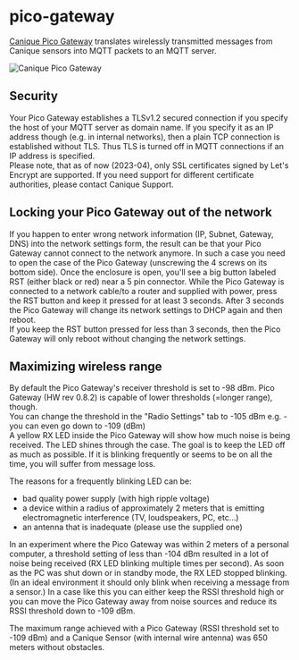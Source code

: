 # pico-gateway

[Canique Pico Gateway](http://www.canique.com/pico-gateway) translates wirelessly transmitted messages from Canique sensors into MQTT packets to an MQTT server.

![Canique Pico Gateway](https://www.canique.com/img/1080px/pico-gateway-top.jpg)


## Security

Your Pico Gateway establishes a TLSv1.2 secured connection if you specify the host of your MQTT server as domain name. If you specify it as an IP address though (e.g. in internal networks), then a plain TCP connection is established without TLS. Thus TLS is turned off in MQTT connections if an IP address is specified.   
Please note, that as of now (2023-04), only SSL certificates signed by Let's Encrypt are supported. If you need support for different certificate authorities, please contact Canique Support.


## Locking your Pico Gateway out of the network

If you happen to enter wrong network information (IP, Subnet, Gateway, DNS) into the network settings form, the result can be that your Pico Gateway cannot connect to the network anymore. In such a case you need to open the case of the Pico Gateway (unscrewing the 4 screws on its bottom side). Once the enclosure is open, you'll see a big button labeled RST (either black or red) near a 5 pin connector. While the Pico Gateway is connected to a network cable/to a router and supplied with power, press the RST button and keep it pressed for at least 3 seconds. After 3 seconds the Pico Gateway will change its network settings to DHCP again and then reboot.   
If you keep the RST button pressed for less than 3 seconds, then the Pico Gateway will only reboot without changing the network settings.


## Maximizing wireless range

By default the Pico Gateway's receiver threshold is set to -98 dBm. Pico Gateway (HW rev 0.8.2) is capable of lower thresholds (=longer range), though.   
You can change the threshold in the "Radio Settings" tab to -105 dBm e.g. - you can even go down to -109 (dBm)   
A yellow RX LED inside the Pico Gateway will show how much noise is being received. The LED shines through the case. The goal is to keep the LED off as much as possible. If it is blinking frequently or seems to be on all the time, you will suffer from message loss.   

The reasons for a frequently blinking LED can be:   
- bad quality power supply (with high ripple voltage)
- a device within a radius of approximately 2 meters that is emitting electromagnetic interference (TV, loudspeakers, PC, etc...)
- an antenna that is inadequate (please use the supplied one)

In an experiment where the Pico Gateway was within 2 meters of a personal computer, a threshold setting of less than -104 dBm resulted in a lot of noise being received (RX LED blinking multiple times per second). As soon as the PC was shut down or in standby mode, the RX LED stopped blinking. (In an ideal environment it should only blink when receiving a message from a sensor.)
In a case like this you can either keep the RSSI threshold high or you can move the Pico Gateway away from noise sources and reduce its RSSI threshold down to -109 dBm.

The maximum range achieved with a Pico Gateway (RSSI threshold set to -109 dBm) and a Canique Sensor (with internal wire antenna) was 650 meters without obstacles.

